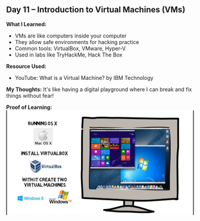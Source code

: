 ## Day 11 – Introduction to Virtual Machines (VMs)

**What I Learned:**
- VMs are like computers inside your computer
- They allow safe environments for hacking practice
- Common tools: VirtualBox, VMware, Hyper-V
- Used in labs like TryHackMe, Hack The Box

**Resource Used:**
- YouTube: What is a Virtual Machine? by IBM Technology

**My Thoughts:**
It's like having a digital playground where I can break and fix things without fear!

**Proof of Learning:**
![Screenshot](Screenshot_2025_0417_065155.jpg)
